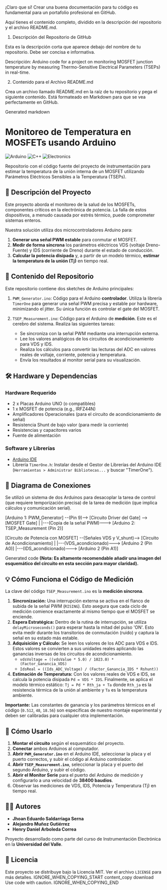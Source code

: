 ¡Claro que sí! Crear una buena documentación para tu código es fundamental para un portafolio profesional en GitHub.

Aquí tienes el contenido completo, dividido en la descripción del repositorio y el archivo README.md.

1. Descripción del Repositorio de GitHub

Esta es la descripción corta que aparece debajo del nombre de tu repositorio. Debe ser concisa e informativa.

Descripción:
Arduino code for a project on monitoring MOSFET junction temperature by measuring Thermo-Sensitive Electrical Parameters (TSEPs) in real-time.

2. Contenido para el Archivo README.md

Crea un archivo llamado README.md en la raíz de tu repositorio y pega el siguiente contenido. Está formateado en Markdown para que se vea perfectamente en GitHub.

Generated markdown
# Monitoreo de Temperatura en MOSFETs usando Arduino

![Arduino](https://img.shields.io/badge/Arduino-00979D?style=for-the-badge&logo=arduino&logoColor=white)
![C++](https://img.shields.io/badge/C%2B%2B-00599C?style=for-the-badge&logo=c%2B%2B&logoColor=white)
![Electronics](https://img.shields.io/badge/Electronics-Project-blue?style=for-the-badge)

Repositorio con el código fuente del proyecto de instrumentación para estimar la temperatura de la unión interna de un MOSFET utilizando Parámetros Eléctricos Sensibles a la Temperatura (TSEPs).

## 📝 Descripción del Proyecto

Este proyecto aborda el monitoreo de la salud de los MOSFETs, componentes críticos en la electrónica de potencia. La falla de estos dispositivos, a menudo causada por estrés térmico, puede comprometer sistemas enteros.

Nuestra solución utiliza dos microcontroladores Arduino para:
1.  **Generar una señal PWM estable** para conmutar el MOSFET.
2.  **Medir de forma síncrona** los parámetros eléctricos VDS (voltaje Dreno-Fuente) y IDS (corriente de Dreno) durante el estado de conducción.
3.  **Calcular la potencia disipada** y, a partir de un modelo térmico, **estimar la temperatura de la unión (Tj)** en tiempo real.

## 📂 Contenido del Repositorio

Este repositorio contiene dos sketches de Arduino principales:

1.  `PWM_Generator.ino`: Código para el Arduino **controlador**. Utiliza la librería `TimerOne` para generar una señal PWM precisa y estable por hardware, minimizando el jitter. Su única función es controlar el gate del MOSFET.

2.  `TSEP_Measurement.ino`: Código para el Arduino de **medición**. Este es el cerebro del sistema. Realiza las siguientes tareas:
    *   Se sincroniza con la señal PWM mediante una interrupción externa.
    *   Lee los valores analógicos de los circuitos de acondicionamiento para VDS y IDS.
    *   Realiza los cálculos para convertir las lecturas del ADC en valores reales de voltaje, corriente, potencia y temperatura.
    *   Envía los resultados al monitor serial para su visualización.

## 🛠️ Hardware y Dependencias

### Hardware Requerido
*   2 x Placas Arduino UNO (o compatibles)
*   1 x MOSFET de potencia (e.g., IRFZ44N)
*   Amplificadores Operacionales (para el circuito de acondicionamiento de señal)
*   Resistencia Shunt de bajo valor (para medir la corriente)
*   Resistencias y capacitores varios
*   Fuente de alimentación

### Software y Librerías
*   [Arduino IDE](https://www.arduino.cc/en/software)
*   Librería `TimerOne.h`: Instalar desde el Gestor de Librerías del Arduino IDE (`Herramientas > Administrar Bibliotecas...` y buscar "TimerOne").

## 🔌 Diagrama de Conexiones

Se utilizó un sistema de dos Arduinos para desacoplar la tarea de control (que requiere temporización precisa) de la tarea de medición (que implica cálculos y comunicación serial).


[Arduino 1: PWM_Generator] --(Pin 9)--> [Circuito Driver del Gate] --> [MOSFET Gate]
|
|---(Copia de la señal PWM)---> [Arduino 2: TSEP_Measurement (Pin 2)]

[Circuito de Potencia con MOSFET] --(Señales VDS y V_shunt)--> [Circuito de Acondicionamiento]
|
|---(VDS_acondicionado)---> [Arduino 2 (Pin A0)]
|---(IDS_acondicionado)---> [Arduino 2 (Pin A1)]

Generated code
**(Nota: Es altamente recomendable añadir una imagen del esquemático del circuito en esta sección para mayor claridad).**

## 💡 Cómo Funciona el Código de Medición

La clave del código `TSEP_Measurement.ino` es la **medición síncrona**.

1.  **Sincronización:** Una interrupción externa se activa en el flanco de subida de la señal PWM (`RISING`). Esto asegura que cada ciclo de medición comience exactamente al mismo tiempo que el MOSFET se enciende.
2.  **Espera Estratégica:** Dentro de la rutina de interrupción, se utiliza `delayMicroseconds()` para esperar hasta la mitad del pulso 'ON'. Esto evita medir durante los transitorios de conmutación (ruido) y captura la señal en su estado más estable.
3.  **Adquisición y Cálculo:** Se leen los valores de los ADC para VDS e IDS. Estos valores se convierten a sus unidades reales aplicando las ganancias inversas de los circuitos de acondicionamiento.
    *   `vdsVoltage = ((vdsValue * 5.0) / 1023.0) * (Factor_Ganancia_VDS)`
    *   `IdsReal = ((Ids_ADC_Voltage) / (Factor_Ganancia_IDS * Rshunt))`
4.  **Estimación de Temperatura:** Con los valores reales de VDS e IDS, se calcula la potencia disipada `Pd = VDS * IDS`. Finalmente, se aplica el modelo térmico estático: `Tj = Pd * Rth_ja + Ta` donde `Rth_ja` es la resistencia térmica de la unión al ambiente y `Ta` es la temperatura ambiente.

**Importante:** Las constantes de ganancia y los parámetros térmicos en el código (`0.512`, `48`, `18.56`) son específicas de nuestro montaje experimental y deben ser calibradas para cualquier otra implementación.

## 🚀 Cómo Usarlo

1.  **Montar el circuito** según el esquemático del proyecto.
2.  **Conectar** ambos Arduinos al computador.
3.  **Abrir `PWM_Generator.ino`** en el Arduino IDE, seleccionar la placa y el puerto correctos, y subir el código al Arduino controlador.
4.  **Abrir `TSEP_Measurement.ino`**, seleccionar la placa y el puerto del segundo Arduino, y subir el código.
5.  **Abrir el Monitor Serie** para el puerto del Arduino de medición y configurarlo a una velocidad de **38400 baudios**.
6.  Observar las mediciones de VDS, IDS, Potencia y Temperatura (Tj) en tiempo real.

## 👨‍💻 Autores

*   **Jhoan Eduardo Saldarriaga Serna**
*   **Alejandro Muñoz Gutiérrez**
*   **Henry Daniel Arboleda Correa**

Proyecto desarrollado como parte del curso de Instrumentación Electrónica en la **Universidad del Valle**.

## 📄 Licencia

Este proyecto se distribuye bajo la Licencia MIT. Ver el archivo `LICENSE` para más detalles.
IGNORE_WHEN_COPYING_START
content_copy
download
Use code with caution.
IGNORE_WHEN_COPYING_END

